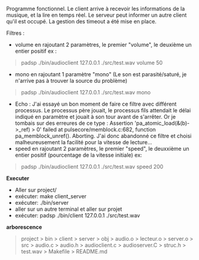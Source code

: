 Programme fonctionnel.
Le client arrive à recevoir les informations de la musique, et la lire en temps réel.
Le serveur peut informer un autre client qu'il est occupé.
La gestion des timeout a été mise en place.

Filtres :
- volume en rajoutant 2 paramètres, le premier "volume", le deuxième un entier positif ex :
> padsp ./bin/audioclient 127.0.0.1 ./src/test.wav volume 50
- mono en rajoutant 1 paramètre "mono"
(Le son est parasité/saturé, je n'arrive pas à trouver la source du problème)
> padsp ./bin/audioclient 127.0.0.1 ./src/test.wav mono
- Echo : J'ai essayé un bon moment de faire ce filtre avec différent processus. Le processus père jouait, le processus fils attendait le délai indiqué en paramètre et jouait à son tour avant de s'arrêter. Or je tombais sur des erreures de ce type : Assertion 'pa_atomic_load(&(b)->_ref) > 0' failed at pulsecore/memblock.c:682, function pa_memblock_unref(). Aborting.
J'ai donc abandonné ce filtre et choisi malheureusement la facilité pour la vitesse de lecture...
- speed en rajoutant 2 paramètres, le premier "speed", le deuxxième un entier positif (pourcentage de la vitesse initiale)  ex: 
> padsp ./bin/audioclient 127.0.0.1 ./src/test.wav speed 200

__Executer__

- Aller sur project/
- exécuter: make client_server
- exécuter: ./bin/server
- aller sur un autre terminal et aller sur projet
- exécuter: padsp ./bin/client 127.0.0.1 ./src/test.wav

__arborescence__
> project
    > bin
        > client
        > server
    > obj
        > audio.o
        > lecteur.o
        > server.o
    > src
        > audio.c
        > audio.h
        > audioclient.c
        > audioserver.C
        > struc.h
        > test.wav
    > Makefile
    > README.md